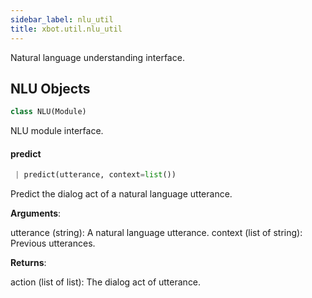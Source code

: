 ```yaml
---
sidebar_label: nlu_util
title: xbot.util.nlu_util
---
```


Natural language understanding interface.

## NLU Objects

```python
class NLU(Module)
```

NLU module interface.

#### predict

```python
 | predict(utterance, context=list())
```

Predict the dialog act of a natural language utterance.

**Arguments**:

  utterance (string):
  A natural language utterance.
  context (list of string):
  Previous utterances.
  

**Returns**:

  action (list of list):
  The dialog act of utterance.

